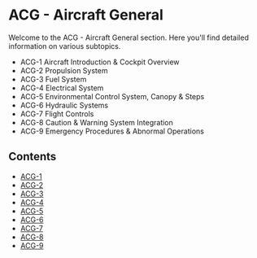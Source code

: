 # ACG - Aircraft General

Welcome to the ACG - Aircraft General section. Here you'll find detailed information on various subtopics.
- ACG-1 Aircraft Introduction & Cockpit Overview
- ACG-2 Propulsion System
- ACG-3 Fuel System
- ACG-4 Electrical System
- ACG-5 Environmental Control System, Canopy & Steps
- ACG-6 Hydraulic Systems
- ACG-7 Flight Controls
- ACG-8 Caution & Warning System Integration
- ACG-9 Emergency Procedures & Abnormal Operations

## Contents

- [ACG-1](acg-1.md)
- [ACG-2](acg-2.md)
- [ACG-3](acg-3.md)
- [ACG-4](acg-4.md)
- [ACG-5](acg-5.md)
- [ACG-6](acg-6.md)
- [ACG-7](acg-7.md)
- [ACG-8](acg-8.md)
- [ACG-9](acg-9.md)

